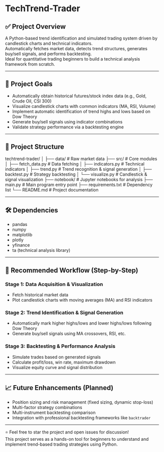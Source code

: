 # TechTrend-Trader

## ✅ Project Overview  
A Python-based trend identification and simulated trading system driven by candlestick charts and technical indicators.  
Automatically fetches market data, detects trend structures, generates buy/sell signals, and performs backtesting.  
Ideal for quantitative trading beginners to build a technical analysis framework from scratch.

---

## 📌 Project Goals  
- Automatically obtain historical futures/stock index data (e.g., Gold, Crude Oil, CSI 300)  
- Visualize candlestick charts with common indicators (MA, RSI, Volume)  
- Implement automatic identification of trend highs and lows based on Dow Theory  
- Generate buy/sell signals using indicator combinations  
- Validate strategy performance via a backtesting engine  

---

## 📂 Project Structure

techtrend-trader/
│
├── data/ # Raw market data
├── src/ # Core modules
│ ├── fetch_data.py # Data fetching
│ ├── indicators.py # Technical indicators
│ ├── trend.py # Trend recognition & signal generation
│ ├── backtest.py # Strategy backtesting
│ └── visualize.py # Candlestick & signal visualization
├── notebook/ # Jupyter notebooks for analysis
├── main.py # Main program entry point
├── requirements.txt # Dependency list
└── README.md # Project documentation


---

## 🛠️ Dependencies  
- pandas  
- numpy  
- matplotlib  
- plotly  
- yfinance  
- ta (technical analysis library)  

---

## 🚀 Recommended Workflow (Step-by-Step)

### Stage 1: Data Acquisition & Visualization  
- Fetch historical market data  
- Plot candlestick charts with moving averages (MA) and RSI indicators  

### Stage 2: Trend Identification & Signal Generation  
- Automatically mark higher highs/lows and lower highs/lows following Dow Theory  
- Generate buy/sell signals using MA crossovers, RSI, etc.

### Stage 3: Backtesting & Performance Analysis  
- Simulate trades based on generated signals  
- Calculate profit/loss, win rate, maximum drawdown  
- Visualize equity curve and signal distribution  

---

## 📈 Future Enhancements (Planned)

- Position sizing and risk management (fixed sizing, dynamic stop-loss)  
- Multi-factor strategy combinations  
- Multi-instrument backtesting comparison  
- Integration with professional backtesting frameworks like `backtrader`  

---

⭐ Feel free to star the project and open issues for discussion!  
This project serves as a hands-on tool for beginners to understand and implement trend-based trading strategies using Python.

